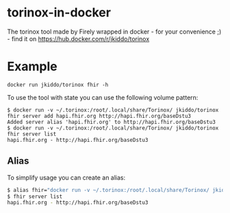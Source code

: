 # torinox-in-docker
The torinox tool made by Firely wrapped in docker - for your convenience ;) - find it on https://hub.docker.com/r/jkiddo/torinox

# Example
```
docker run jkiddo/torinox fhir -h
```
To use the tool with state you can use the following volume pattern:

```
$ docker run -v ~/.torinox:/root/.local/share/Torinox/ jkiddo/torinox fhir server add hapi.fhir.org http://hapi.fhir.org/baseDstu3  
Added server alias 'hapi.fhir.org' to http://hapi.fhir.org/baseDstu3
$ docker run -v ~/.torinox:/root/.local/share/Torinox/ jkiddo/torinox fhir server list
hapi.fhir.org - http://hapi.fhir.org/baseDstu3
```

## Alias

To simplify usage you can create an alias:

```bash
$ alias fhir="docker run -v ~/.torinox:/root/.local/share/Torinox/ jkiddo/torinox fhir"
$ fhir server list
hapi.fhir.org - http://hapi.fhir.org/baseDstu3
```
